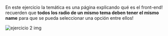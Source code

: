 En este ejercicio la temática es una página explicando qué es el front-end! recuerden que **todos los radio de un mismo tema deben tener el mismo name** para que se pueda seleccionar una opción entre ellos!

![ejercicio 2 img](https://res.cloudinary.com/dnej4lrcz/image/upload/v1662859939/ovdevcourse/html%20fundamentos/ex1/1_ohbqyb.jpg)